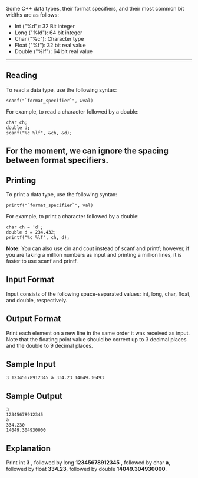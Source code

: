 Some C++ data types, their format specifiers, and their most common bit widths are as follows:

* Int ("%d"): 32 Bit integer
* Long ("%ld"): 64 bit integer
* Char ("%c"): Character type
* Float ("%f"): 32 bit real value
* Double ("%lf"): 64 bit real value
---
## Reading
To read a data type, use the following syntax:

```
scanf("`format_specifier`", &val)
```

For example, to read a character followed by a double:
```
char ch;
double d;
scanf("%c %lf", &ch, &d);
```
For the moment, we can ignore the spacing between format specifiers.
---
## Printing
To print a data type, use the following syntax:
```
printf("`format_specifier`", val)
```
For example, to print a character followed by a double:
```
char ch = 'd';
double d = 234.432;
printf("%c %lf", ch, d);
```
**Note:** You can also use cin and cout instead of scanf and printf; however, if you are taking a million numbers as input and printing a million lines, it is faster to use scanf and printf.

## Input Format

Input consists of the following space-separated values: int, long, char, float, and double, respectively.

## Output Format

Print each element on a new line in the same order it was received as input. Note that the floating point value should be correct up to 3 decimal places and the double to 9 decimal places.

## Sample Input
```
3 12345678912345 a 334.23 14049.30493
```
## Sample Output
```
3
12345678912345
a
334.230
14049.304930000
```
## Explanation

Print int **3** ,
followed by long **12345678912345** ,
followed by char **a**,
followed by float **334.23**,
followed by double **14049.304930000**.
